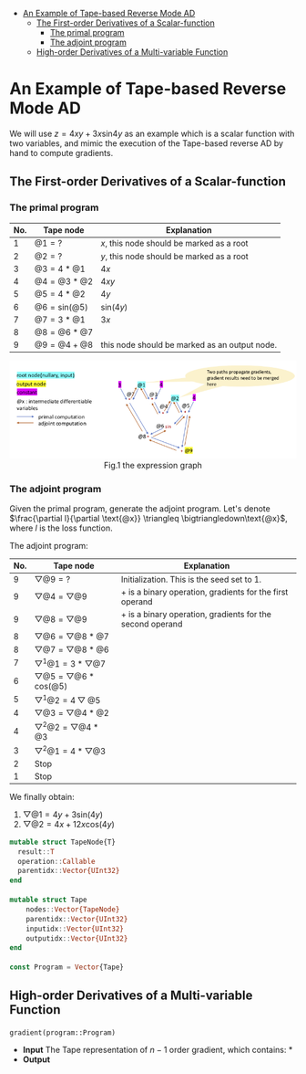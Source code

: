 <!-- TOC depthFrom:1 depthTo:6 withLinks:1 updateOnSave:1 orderedList:0 -->

- [An Example of Tape-based Reverse Mode AD](#an-example-of-tape-based-reverse-mode-ad)
	- [The First-order Derivatives of a Scalar-function](#the-first-order-derivatives-of-a-scalar-function)
		- [The primal program](#the-primal-program)
		- [The adjoint program](#the-adjoint-program)
	- [High-order Derivatives of a Multi-variable Function](#high-order-derivatives-of-a-multi-variable-function)

<!-- /TOC -->

# An Example of Tape-based Reverse Mode AD

We will use $z = 4xy + 3x\text{sin}4y$ as an example which is a scalar function with two variables, and mimic the execution of the Tape-based reverse AD by hand to compute gradients.

## The First-order Derivatives of a Scalar-function

### The primal program

|No.|Tape node|Explanation|
|--|--|--|
|1|$\text{@1} = ?$ |$x$, this node should be marked as a root|
|2| $\text{@2} = ?$ |$y$, this node should be marked as a root
|3|$\text{@3} = 4 * \text{@1}$|4$x$
|4|$\text{@4} = \text{@3} * \text{@2}$|4$xy$
|5|$\text{@5} = 4 * \text{@2}$|4$y$
|6|$\text{@6} = \text{sin(@5)}$|$\text{sin}(4y)$
|7|$\text{@7} = 3 * \text{@1}$|$3x$
|8|$\text{@8} = \text{@6} * \text{@7}$
|9|$\text{@9} = \text{@4} + \text{@8}$|this node should be marked as an output node.

<p align="center">
<img src="images/expression_graph.png">
<br> Fig.1 the expression graph
</p>

### The adjoint program

Given the primal program, generate the adjoint program. Let's denote $\frac{\partial l}{\partial \text{@x}} \triangleq \bigtriangledown\text{@x}$, where $l$ is the loss function.

The adjoint program:

|No.|Tape node|Explanation|
|--|--|--|
|9|$\bigtriangledown\text{@9} = ?$|Initialization. This is the seed set to 1.
|9|$\bigtriangledown\text{@4} = \bigtriangledown\text{@9}$|$+$ is a binary operation, gradients for the first operand|
|9|$\bigtriangledown\text{@8} = \bigtriangledown\text{@9}$|$+$ is a binary operation, gradients for the second operand|
|8|$\bigtriangledown\text{@6} = \bigtriangledown\text{@8} * \text{@7}$|   |
|8|$\bigtriangledown\text{@7} = \bigtriangledown\text{@8} * \text{@6}$|   |
|7|$\bigtriangledown^{1}\text{@1} = 3*\bigtriangledown\text{@7}$|   |
|6|$\bigtriangledown\text{@5} = \bigtriangledown\text{@6} * \text{cos}(\text{@5})$|   |
|5|$\bigtriangledown^{1}\text{@2} = 4\bigtriangledown\text{@5}$|   |
|4|$\bigtriangledown\text{@3} = \bigtriangledown\text{@4} * \text{@2}$|   |
|4|$\bigtriangledown^{2}\text{@2} = \bigtriangledown\text{@4} * \text{@3}$|   |
|3|$\bigtriangledown^{2}\text{@1} = 4 * \bigtriangledown\text{@3}$|   |
|2 | Stop  |   |
|1 | Stop  |   |

We finally obtain:

1. $\bigtriangledown\text{@1} = 4y + 3\text{sin}(4y)$
1. $\bigtriangledown\text{@2} = 4x + 12x \text{cos}(4y)$

```julia
mutable struct TapeNode{T}
  result::T
  operation::Callable
  parentidx::Vector{UInt32}
end

mutable struct Tape
    nodes::Vector{TapeNode}
    parentidx::Vector{UInt32}
    inputidx::Vector{UInt32}
    outputidx::Vector{UInt32}
end

const Program = Vector{Tape}
```

## High-order Derivatives of a Multi-variable Function

`gradient(program::Program)`

* **Input**
    The Tape representation of $n-1$ order gradient, which contains:
    *
* **Output**
